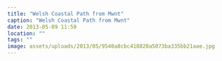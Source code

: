 ```yaml
---
title: "Welsh Coastal Path from Mwnt"
caption: "Welsh Coastal Path from Mwnt"
date: 2013-05-09 11:59
location: ""
tags: ""
image: assets/uploads/2013/05/9540a8cbc418828a5073ba335bb21aae.jpg
---
```

